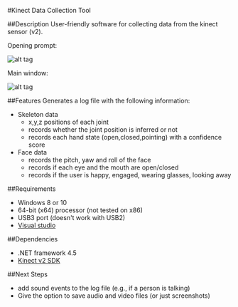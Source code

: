 #Kinect Data Collection Tool

##Description
User-friendly software for collecting data from the kinect sensor (v2). 

Opening prompt:

![alt tag](https://dl.dropboxusercontent.com/u/2554340/Github/prompt.PNG)

Main window:

![alt tag](https://dl.dropboxusercontent.com/u/2554340/Github/kinect_view.PNG)


##Features
Generates a log file with the following information:
* Skeleton data
	* x,y,z positions of each joint 
	* records whether the joint position is inferred or not
	* records each hand state (open,closed,pointing) with a confidence score
* Face data
	* records the pitch, yaw and roll of the face
	* records if each eye and the mouth are open/closed
	* records if the user is happy, engaged, wearing glasses, looking away

##Requirements
* Windows 8 or 10
* 64-bit (x64) processor (not tested on x86)
* USB3 port (doesn't work with USB2)
* [Visual studio](https://www.visualstudio.com/en-us/products/visual-studio-community-vs.aspx)

##Dependencies
* .NET framework 4.5
* [Kinect v2 SDK](https://www.microsoft.com/en-us/download/details.aspx?id44561)

##Next Steps
* add sound events to the log file (e.g., if a person is talking)
* Give the option to save audio and video files (or just screenshots)

